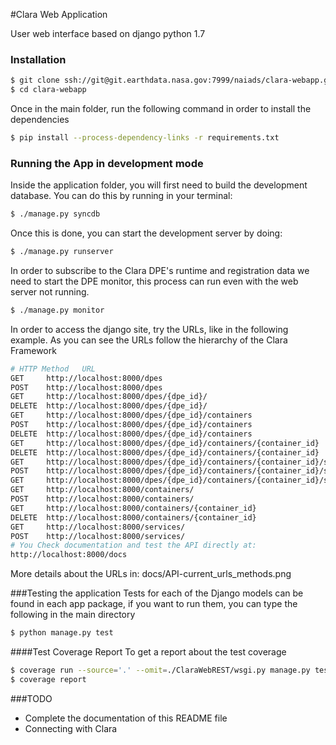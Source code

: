 #Clara Web Application

User web interface based on django python 1.7

### Installation
```sh
$ git clone ssh://git@git.earthdata.nasa.gov:7999/naiads/clara-webapp.git
$ cd clara-webapp
```

Once in the main folder, run the following command in order to install the dependencies

```sh
$ pip install --process-dependency-links -r requirements.txt
```

### Running the App in development mode
Inside the application folder, you will first need to build the development database. You can do this by running in your terminal:

```sh
$ ./manage.py syncdb
```
Once this is done, you can start the development server by doing:

```sh
$ ./manage.py runserver
```

In order to subscribe to the Clara DPE's runtime and registration data we need to start the DPE monitor, this process can run even with the web server not running.   

```sh
$ ./manage.py monitor
```

In order to access the django site, try the URLs, like in the following example. As you can see the URLs follow the hierarchy of the Clara Framework 

```sh
# HTTP Method	URL
GET 	http://localhost:8000/dpes
POST    http://localhost:8000/dpes
GET 	http://localhost:8000/dpes/{dpe_id}/
DELETE  http://localhost:8000/dpes/{dpe_id}/
GET 	http://localhost:8000/dpes/{dpe_id}/containers
POST 	http://localhost:8000/dpes/{dpe_id}/containers
DELETE  http://localhost:8000/dpes/{dpe_id}/containers
GET		http://localhost:8000/dpes/{dpe_id}/containers/{container_id}
DELETE  http://localhost:8000/dpes/{dpe_id}/containers/{container_id}
GET		http://localhost:8000/dpes/{dpe_id}/containers/{container_id}/services/
POST	http://localhost:8000/dpes/{dpe_id}/containers/{container_id}/services/
GET 	http://localhost:8000/dpes/{dpe_id}/containers/{container_id}/services/{service_id}
GET		http://localhost:8000/containers/
POST    http://localhost:8000/containers/
GET		http://localhost:8000/containers/{container_id}
DELETE	http://localhost:8000/containers/{container_id}
GET		http://localhost:8000/services/
POST	http://localhost:8000/services/
# You Check documentation and test the API directly at:
http://localhost:8000/docs
```
More details about the URLs in: docs/API-current_urls_methods.png

###Testing the application
Tests for each of the Django models can be found in each app package, if you want to run them, you can type the following in the main directory

```sh
$ python manage.py test
```
####Test Coverage Report
To get a report about the test coverage

```sh
$ coverage run --source='.' --omit=./ClaraWebREST/wsgi.py manage.py test
$ coverage report 
```

###TODO
  - Complete the documentation of this README file
  - Connecting with Clara
